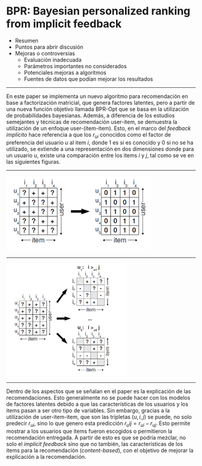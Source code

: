 BPR: Bayesian personalized ranking from implicit feedback
===

- Resumen
- Puntos para abrir discusión
- Mejoras o controversias
    - Evaluación inadecuada
    - Parámetros importantes no considerados
    - Potenciales mejoras a algoritmos
    - Fuentes de datos que podían mejorar los resultados
---

En este paper se implementa un nuevo algoritmo para recomendación en base a factorización matricial, que genera factores latentes, pero a partir de una nueva función objetivo llamada BPR-Opt que se basa en la utilización de probabilidades bayesianas. Además, a diferencia de los estudios semejantes y técnicas de recomendación user-item, se demuestra la utilización de un enfoque user-(item-item). Esto, en el marco del *feedback implícito* hace referencia a que los $r_{ui}$ conocidos como el factor de preferencia del usuario $u$ al item $i$, donde 1 es si es conocido y 0 si no se ha utilizado, se extiende a una representación en dos dimensiones donde para un usuario $u$, existe una comparación entre los items $i$ y $j$, tal como se ve en las siguientes figuras.

---
<img src="images/implicit-feedback.PNG"
     style="margin-right: 10px;height:200px" />

---

<img src="images/user-item-item.PNG"
     style="margin-right: 10px;height:300px" />

---

Dentro de los aspectos que se señalan en el paper es la explicación de las recomendaciones. Esto generalmente no se puede hacer con los modelos de factores latentes debido a que las características de los usuarios y los items pasan a ser otro tipo de variables. Sin embargo, gracias a la utilización de user-item-item, que son las tripletas $(u, i, j)$ se puede, no solo predecir $r_{ui}$, sino lo que genero esta predicción $r_uij = r_{ui} - r_{uj}$. Esto permite mostrar a los usuarios que items fueron escogidos o permitieron la recomendación entregada. A partir de esto es que se podría mezclar, no solo el *implicit feedback* sino que no también, las características de los items para la recomendación (*content-based*), con el objetivo de mejorar la explicación a la recomendación.